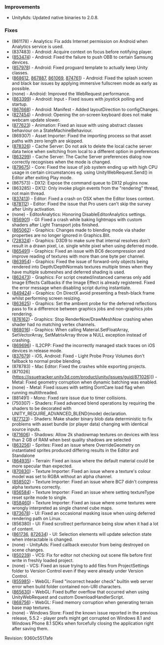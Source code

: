 ### Improvements

*   UnityAds: Updated native binaries to 2.0.8.

### Fixes

*   (861178) - Analytics: Fix adds Internet permission on Android when Analytics service is used.
*   (837483) - Android: Acquire context on focus before notifying player.
*   ([853474](https://issuetracker.unity3d.com/product/unity/issues/guid/853474/)) - Android: Fixed the failure to push OBB to certain Samsung devices.
*   ([857978](https://issuetracker.unity3d.com/product/unity/issues/guid/857978/)) - Android: Fixed proguard template to actually keep Unity classes.
*   ([868612](https://issuetracker.unity3d.com/product/unity/issues/guid/868612/), [867887](https://issuetracker.unity3d.com/product/unity/issues/guid/867887/), [861069](https://issuetracker.unity3d.com/product/unity/issues/guid/861069/), [874761](https://issuetracker.unity3d.com/product/unity/issues/guid/874761/)) - Android: Fixed the splash screen and black bar issues by applying immersive fullscreen mode as early as possible.
*   (none) - Android: Improved the WebRequest performance.
*   ([863399](https://issuetracker.unity3d.com/product/unity/issues/guid/863399/)) - Android: Input - Fixed issues with joystick polling and startup.
*   ([867668](https://issuetracker.unity3d.com/product/unity/issues/guid/867668/)) - Android: Manifest - Added layoutDirection to configChanges.
*   ([827454](https://issuetracker.unity3d.com/product/unity/issues/guid/827454/)) - Android: Opening the on-screen keyboard does not make webcam update slower.
*   ([877623](https://issuetracker.unity3d.com/product/unity/issues/guid/877623/)) - Animation: Fixed an issue with using abstract classes behaviour on a StateMachineBehaviour.
*   (869307) - Asset Importer: Fixed the importing process so that asset paths with zero length are skipped.
*   ([878326](https://issuetracker.unity3d.com/product/unity/issues/guid/878326/)) - Cache Server: Do not ask to delete the local cache server data twice when switching from local to a different option in preferences
*   ([863299](https://issuetracker.unity3d.com/product/unity/issues/guid/863299/)) - Cache Server: The Cache Server preferences dialog now correctly recognises when the mode is changed.
*   ([879675](https://issuetracker.unity3d.com/product/unity/issues/guid/879675/)) - Core: Fixed the issue of job system ending up with high CPU usage in certain circumstances eg. using UnityWebRequest.Send() in Editor after exiting Play mode.
*   (867573) - DX12: Expose the command queue to DX12 plugins now.
*   (863285) - DX12: Only invoke plugin events from the "rendering" thread, not main thread.
*   ([837413](https://issuetracker.unity3d.com/product/unity/issues/guid/837413/)) - Editor: Fixed a crash on OSX when the Editor loses context.
*   ([878112](https://issuetracker.unity3d.com/product/unity/issues/guid/878112/)) - Editor: Fixed the issue that Pro users can't skip the survey after Unity activation.
*   (none) - EditorAnalytics: Honoring DisableEditorAnalytics settings.
*   ([856901](https://issuetracker.unity3d.com/product/unity/issues/guid/856901/)) - GI: Fixed a crash while baking lightmaps with custom shaders after Light Transport jobs finished.
*   ([865062](https://issuetracker.unity3d.com/product/unity/issues/guid/865062/)) - Graphics: Changes made to blending mode via shader properties are no longer ignored in Graphics.Blit.
*   ([728324](https://issuetracker.unity3d.com/product/unity/issues/guid/728324/)) - Graphics: D3D9 to make sure that internal resolves don't result in a drawn pixel, i.e. single white pixel when using deferred mode.
*   ([865491](https://issuetracker.unity3d.com/product/unity/issues/guid/865491/)) - Graphics: Fixed an issue with BC6 decompression and improve reading of textures with more than one byte per channel.
*   ([863954](https://issuetracker.unity3d.com/product/unity/issues/guid/863954/)) - Graphics: Fixed the issue of forward-only objects being rendered into Depth/DepthNormals textures multiple times when they have multiple submeshes and deferred shading is used.
*   ([862473](https://issuetracker.unity3d.com/product/unity/issues/guid/862473/)) - Graphics: For script created/instanced cameras only add Image Effects Callbacks if the Image Effect is already registered. Fixed the error message when disabling script during instantiate.
*   ([849424](https://issuetracker.unity3d.com/product/unity/issues/guid/849424/)) - Graphics: On DirectX avoid presenting a fresh-black frame whilst performing screen resizing.
*   ([863625](https://issuetracker.unity3d.com/product/unity/issues/guid/863625/)) - Graphics: Set the ambient probe for the deferred reflections pass to fix a difference between graphics jobs and non-graphics jobs rendering.
*   ([876162](https://issuetracker.unity3d.com/product/unity/issues/guid/876162/)) - Graphics: Stop RenderNow/DrawMeshNow crashing when shader had no matching vertex channels.
*   ([868016](https://issuetracker.unity3d.com/product/unity/issues/guid/868016/)) - Graphics: When calling Material.SetFloatArray, SetVectorArray, SetMatrixArray throw a NULL exception instead of crashing.
*   ([869696](https://issuetracker.unity3d.com/product/unity/issues/guid/869696/)) - IL2CPP: Fixed the incorrectly managed stack traces on iOS devices in release mode.
*   ([837679](https://issuetracker.unity3d.com/product/unity/issues/guid/837679/)) - iOS, Android: Fixed - Light Probe Proxy Volumes don't fallback to normal probe blending.
*   (878783) - Mac Editor: Fixed the crashes while exporting projects.
*   (871026\](https://issuetracker.unity3d.com/product/unity/issues/guid/871026)\]) - Metal: Fixed geometry corruption when dynamic batching was enabled.
*   (none) - Metal: Fixed issues with setting DontCare load flag when running multithreaded.
*   (881491) - Mono: Fixed rare issue due to timer collisions.
*   (750307) - Shaders: Fixed advanced blend operations by requiring the shaders to be decorated with UNITY\_REQUIRE\_ADVANCED\_BLEND(mode) declaration.
*   ([877123](https://issuetracker.unity3d.com/product/unity/issues/guid/877123/)) - Shaders: Make shader binary blob data deterministic to fix problems with asset bundle (or player data) changing with identical source inputs.
*   ([871606](https://issuetracker.unity3d.com/product/unity/issues/guid/871606/)) - Shadows: Allow 2k shadowmap textures on devices with less than 2 GB of RAM when best quality shadows are selected
*   ([863256](https://issuetracker.unity3d.com/product/unity/issues/guid/863256/)) - Sprites: Fixed an issue where OverrideGeometry on instantiated sprites produced differing results in the Editor and Standalone
*   ([864935](https://issuetracker.unity3d.com/product/unity/issues/guid/864935/)) - Terrain: Fixed an issue where the default material could be more specular than expected.
*   ([870830](https://issuetracker.unity3d.com/product/unity/issues/guid/870830/)) - Texture Importer: Fixed an issue where a texture's colour model was set to RGBA without an alpha channel.
*   ([858502](https://issuetracker.unity3d.com/product/unity/issues/guid/858502/)) - Texture Importer: Fixed an issue where BC7 didn't compress alpha textures correctly.
*   ([856584](https://issuetracker.unity3d.com/product/unity/issues/guid/856584/)) - Texture Importer: Fixed an issue where setting textureType reset sprite mode to single.
*   ([858460](https://issuetracker.unity3d.com/product/unity/issues/guid/858460/)) - Texture Importer: Fixed an issue where some textures were wrongly interpreted as single channel cube maps.
*   ([873678](https://issuetracker.unity3d.com/product/unity/issues/guid/873678/)) - UI: Fixed an occasional masking issue when using deferred rendering path on Linux.
*   (856380) - UI: Fixed scrollrect performance being slow when it had a lot of content.
*   ([861736](https://issuetracker.unity3d.com/product/unity/issues/guid/861736/), [872634](https://issuetracker.unity3d.com/product/unity/issues/guid/872634/)) - UI: Selection elements will update selection state when interactable is changed.
*   (none) - UnityAds: Fixed callback executor from being destroyed on scene changes.
*   ([850239](https://issuetracker.unity3d.com/product/unity/issues/guid/850239/)) - VCS: Fix for editor not checking out scene file before first write in freshly loaded project.
*   (none) - VCS: Fixed an issue trying to add files from ProjectSettings folder to Version Control even if they were already under Version Control.
*   ([855985](https://issuetracker.unity3d.com/product/unity/issues/guid/855985/)) - WebGL: Fixed "incorrect header check" builtin web server error when build folder contained non-URI characters.
*   ([865630](https://issuetracker.unity3d.com/product/unity/issues/guid/865630/)) - WebGL: Fixed buffer overflow that occurred when using UnityWebRequest and custom DownloadHandlerScript.
*   ([868756](https://issuetracker.unity3d.com/product/unity/issues/guid/868756/)) - WebGL: Fixed memory corruption when generating terrain base map textures.
*   (none) - Windows Store: Fixed the known issue reported in the previous release, 5.5.2 - player prefs might get corrupted on Windows 8.1 and Windows Phone 8.1 SDKs when forcefully closing the application right after saving them.

Revision: 9360c5517afe
